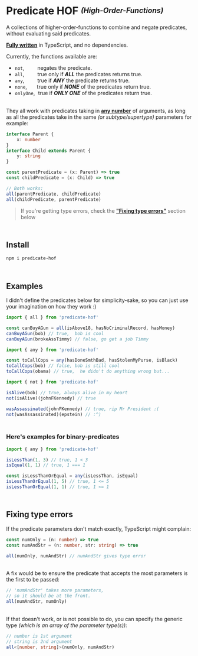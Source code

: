 # Predicate HOF _<sup><sub>(High-Order-Functions)</sub></sup>_

A collections of higher-order-functions to combine and negate predicates, without evaluating said predicates.

**<ins>Fully written</ins>** in TypeScript, and no dependencies.

Currently, the functions available are:

-   `not`, &nbsp; &nbsp; &hairsp;&hairsp;&hairsp; &nbsp; negates the predicate.
-   `all`, &nbsp; &nbsp; &hairsp;&hairsp;&hairsp; &nbsp; true only if **_ALL_** the predicates returns true.
-   `any`, &nbsp; &nbsp; &hairsp;&hairsp;&hairsp; &nbsp; true if **_ANY_** the predicate returns true.
-   `none`,&thinsp;&thinsp;&thinsp;&thinsp;&thinsp;&thinsp;&thinsp;&hairsp;&hairsp;&hairsp;&hairsp; true only if **_NONE_** of the predicates return true.
-   `onlyOne`,&thinsp;&thinsp;&hairsp;&hairsp;&hairsp;true if **_ONLY ONE_** of the predicates return true.

<br>They all work with predicates taking in **<ins>any number</ins>** of arguments, as long as all the predicates take in the same _(or subtype/supertype)_ parameters for example:

```typescript
interface Parent {
    x: number
}
interface Child extends Parent {
    y: string
}

const parentPredicate = (x: Parent) => true
const childPredicate = (x: Child) => true

// Both works:
all(parentPredicate, childPredicate)
all(childPredicate, parentPredicate)
```

> If you're getting type errors, check the [**"Fixing type errors"**](#fixing-type-errors) section below

## <br>Install

```bash
npm i predicate-hof
```

## <br>Examples

I didn't define the predicates below for simplicity-sake, so you can just use your imagination on how they work :)

```typescript
import { all } from 'predicate-hof'

const canBuyAGun = all(isAbove18, hasNoCriminalRecord, hasMoney)
canBuyAGun(bob) // true,  bob is cool
canBuyAGun(brokeAssTimmy) // false, go get a job Timmy
```

```typescript
import { any } from 'predicate-hof'

const toCallCops = any(hasDoneSmthBad, hasStolenMyPurse, isBlack)
toCallCops(bob) // false, bob is still cool
toCallCops(obama) // true,  he didn't do anything wrong but...
```

```typescript
import { not } from 'predicate-hof'

isAlive(bob) // true, always alive in my heart
not(isAlive)(johnFKennedy) // true

wasAssassinated(johnFKennedy) // true, rip Mr President :(
not(wasAssassinated)(epstein) // :^)
```

### <br>Here's examples for binary-predicates

```typescript
import { any } from 'predicate-hof'

isLessThan(1, 3) // true, 1 < 3
isEqual(1, 1) // true, 1 === 1

const isLessThanOrEqual = any(isLessThan, isEqual)
isLessThanOrEqual(1, 5) // true, 1 <= 5
isLessThanOrEqual(1, 1) // true, 1 <= 1
```

## <br>Fixing type errors

If the predicate parameters don't match exactly, TypeScript might complain:

```typescript
const numOnly = (n: number) => true
const numAndStr = (n: number, str: string) => true

all(numOnly, numAndStr) // numAndStr gives type error
```

<br>A fix would be to ensure the predicate that accepts the most parameters is the first to be passed:

```typescript
// 'numAndStr' takes more parameters,
// so it should be at the front.
all(numAndStr, numOnly)
```

<br>If that doesn't work, or is not possible to do, you can specify the generic type _(which is an array of the parameter type(s))_:

```typescript
// number is 1st argument
// string is 2nd argument
all<[number, string]>(numOnly, numAndStr)
```
